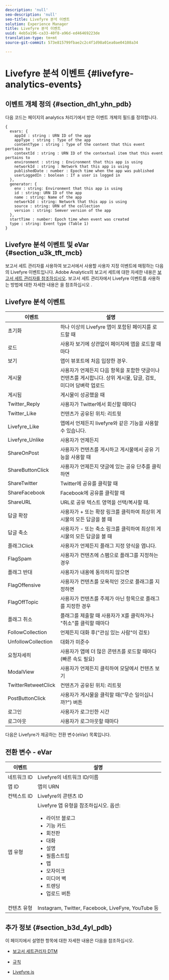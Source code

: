 ```yaml
---
description: 'null'
seo-description: 'null'
seo-title: Livefyre 분석 이벤트
solution: Experience Manager
title: Livefyre 분석 이벤트
uuid: 4eb5a196-ca33-40f8-a96d-ed46469223de
translation-type: tm+mt
source-git-commit: 573e815799fbae2c2c4f1d98a01ea0ae04108a34

---
```



# Livefyre 분석 이벤트 {#livefyre-analytics-events}

## 이벤트 개체 정의 {#section_dh1_yhn_pdb}

다음 코드는 페이지의 analytics 처리기에서 받은 이벤트 개체의 필드를 정의합니다.

```
{
  evars: {
    appId : string : URN ID of the app
    appType : string : Type of the app
    contentType : string : Type of the content that this event pertains to
    contextId : string : URN ID of the contextual item that this event pertains to
    environment : string : Environment that this app is using
    networkId : string : Network that this app is using
    publishedDate : number : Epoch time when the app was published
    userLoggedIn : boolean : If a user is logged in
  },
  generator: {
    env : string: Environment that this app is using
    id : string: URN ID of the app
    name : string: Name of the app
    networkId : string: Network that this app is using
    source : string: URN of the collection
    version : string: Semver version of the app
  },
  startTime : number: Epoch time when event was created
  type : string: Event type (Table 1)
}
```

## Livefyre 분석 이벤트 및 eVar {#section_u3k_tft_mcb}

보고서 세트 관리자를 사용하여 보고서에서 사용할 사용자 지정 이벤트에 매핑하는 다음의 Livefyre 이벤트입니다. Adobe Analytics의 보고서 세트에 대한 자세한 내용은 [보고서 세트 관리자를 참조하십시오](https://docs.adobe.com/content/help/en/analytics/admin/manage-report-suites/report-suites-admin.html). 보고서 세트 관리자에서 Livefyre 이벤트를 사용하는 방법에 대한 자세한 내용은 을 참조하십시오 [](../livefyre-analytics/c-use-livefyre-with-adobe-analytics.md#section_iks_kgd_4cb).

## Livefyre 분석 이벤트

| 이벤트 | 설명 |
|---|---|
| 초기화 | 하나 이상의 Livefyre 앱이 포함된 페이지를 로드할 때 |
| 로드 | 사용자 보기에 상관없이 페이지에 앱을 로드할 때마다 |
| 보기 | 앱이 뷰포트에 처음 입장한 경우. |
| 게시물 | 사용자가 언제든지 다음 항목을 포함한 댓글이나 컨텐츠를 게시합니다. 상위 게시물, 답글, 검토, 미디어 담벼락 업로드 |
| 게시됨 | 게시물이 성공했을 때 |
| Twitter_Reply | 사용자가 Twitter에서 회신할 때마다 |
| Twitter_Like | 컨텐츠가 공유된 위치: 리트윗 |
| Livefyre_Like | 앱에서 언제든지 livefyre와 같은 기능을 사용할 수 있습니다. |
| Livefyre_Unlike | 사용자가 언제든지 |
| ShareOnPost | 사용자가 컨텐츠를 게시하고 게시물에서 공유 기능을 사용할 때 |
| ShareButtonClick | 사용자가 언제든지 댓글에 있는 공유 단추를 클릭하면 |
| ShareTwitter | Twitter에 공유를 클릭할 때 |
| ShareFacebook | Facebook에 공유를 클릭할 때 |
| ShareURL | URL로 공유 텍스트 영역을 선택/복사할 때. |
| 답글 확장 | 사용자가 + 또는 확장 링크를 클릭하여 최상위 게시물의 모든 답글을 볼 때 |
| 답글 축소 | 사용자가 - 또는 축소 링크를 클릭하여 최상위 게시물의 모든 답글을 볼 때 |
| 플래그Click | 사용자가 언제든지 플래그 지정 양식을 엽니다. |
| FlagSpam | 사용자가 컨텐츠에 스팸으로 플래그를 지정하는 경우 |
| 플래그 반대 | 사용자가 내용에 동의하지 않으면 |
| FlagOffensive | 사용자가 컨텐츠를 모욕적인 것으로 플래그를 지정하면 |
| FlagOffTopic | 사용자가 컨텐츠를 주제가 아닌 항목으로 플래그를 지정한 경우 |
| 플래그 취소 | 플래그를 제출할 때 사용자가 X를 클릭하거나 &quot;취소&quot;를 클릭할 때마다 |
| FollowCollection | 언제든지 대화 후(&quot;관심 있는 사람&quot;이 검토) |
| UnfollowCollection | 대화가 미준수 |
| 요청자세히 | 사용자가 앱에 더 많은 콘텐츠를 로드할 때마다(빠른 속도 필요) |
| ModalView | 사용자가 언제든지 클릭하여 모달에서 컨텐츠 보기 |
| TwitterRetweetClick | 컨텐츠가 공유된 위치: 리트윗 |
| PostButtonClick | 사용자가 게시물을 클릭할 때(&quot;무슨 일이십니까?&quot;) 버튼 |
| 로그인 | 사용자가 로그인한 시간 |
| 로그아웃 | 사용자가 로그아웃할 때마다 |

다음은 Livefyre가 제공하는 전환 변수(eVar) 목록입니다.

## 전환 변수 - eVar

| 이벤트 | 설명 |
|--- |--- |
| 네트워크 ID | Livefyre의 네트워크 ID/이름 |
| 앱 ID | 앱의 URN |
| 컨텍스트 ID | Livefyre의 콘텐츠 ID |
| 앱 유형 | Livefyre 앱 유형을 참조하십시오. 옵션: <br><ul><li>라이브 블로그  </li><li> 기능 카드</li><li>회전판</li><li>대화 </li><li>설명</li><li>필름스트립</li><li>맵</li><li>모자이크</li><li>미디어 벽</li><li>트렌딩</li><li>업로드 버튼</li></ul> |
| 컨텐츠 유형 | Instagram, Twitter, Facebook, LiveFyre, YouTube 등 |

## 추가 정보 {#section_b3d_4yl_pdb}

이 페이지에서 설명한 항목에 대한 자세한 내용은 다음을 참조하십시오.

* [보고서 세트](https://docs.adobe.com/content/help/en/analytics/admin/manage-report-suites/report-suites-admin.html)[관리자 DTM](https://docs.adobe.com/content/help/en/livefyre/using/apps/filmstrip/c-filmstrip-app.html)

* [규칙](https://docs.adobe.com/content/help/en/dtm/using/resources/rules/create-rules.html)
* [Livefyre.js](/help/implementation/c-livefyre.js.md)